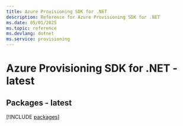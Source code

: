 ```yaml
---
title: Azure Provisioning SDK for .NET
description: Reference for Azure Provisioning SDK for .NET
ms.date: 05/01/2025
ms.topic: reference
ms.devlang: dotnet
ms.service: provisioning
---
```

# Azure Provisioning SDK for .NET - latest
## Packages - latest
[!INCLUDE [packages](provisioning-index.md)]
